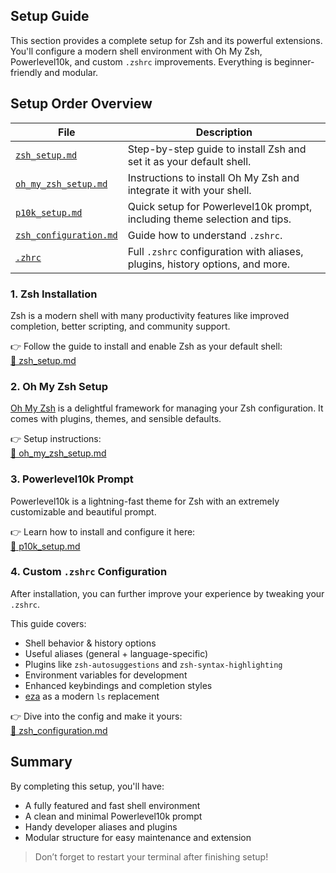 ## Setup Guide

This section provides a complete setup for Zsh and its powerful extensions. You'll configure a modern shell environment with Oh My Zsh, Powerlevel10k, and custom `.zshrc` improvements. Everything is beginner-friendly and modular.

## Setup Order Overview

| File | Description |
|------|-------------|
| [`zsh_setup.md`](./zsh/zsh_setup.md) | Step-by-step guide to install Zsh and set it as your default shell. |
| [`oh_my_zsh_setup.md`](./oh_my_zsh/oh_my_zsh_setup.md) | Instructions to install Oh My Zsh and integrate it with your shell. |
| [`p10k_setup.md`](./powerlevel10k/p10k_setup.md) | Quick setup for Powerlevel10k prompt, including theme selection and tips. |
| [`zsh_configuration.md`](./zsh/zsh_configuration.md) | Guide how to understand `.zshrc`. |
| [`.zhrc`](./zsh/.zshrc) | Full `.zshrc` configuration with aliases, plugins, history options, and more. |

### 1. Zsh Installation

Zsh is a modern shell with many productivity features like improved completion, better scripting, and community support.

👉 Follow the guide to install and enable Zsh as your default shell:  
[📄 zsh_setup.md](./zsh/zsh_setup.md)


### 2. Oh My Zsh Setup

[Oh My Zsh](https://ohmyz.sh/) is a delightful framework for managing your Zsh configuration. It comes with plugins, themes, and sensible defaults.

👉 Setup instructions:  
[📄 oh_my_zsh_setup.md](./oh_my_zsh/oh_my_zsh_setup.md)

### 3. Powerlevel10k Prompt

Powerlevel10k is a lightning-fast theme for Zsh with an extremely customizable and beautiful prompt.

👉 Learn how to install and configure it here:  
[📄 p10k_setup.md](./powerlevel10k/p10k_setup.md)

### 4. Custom `.zshrc` Configuration

After installation, you can further improve your experience by tweaking your `.zshrc`.

This guide covers:

- Shell behavior & history options  
- Useful aliases (general + language-specific)  
- Plugins like `zsh-autosuggestions` and `zsh-syntax-highlighting`  
- Environment variables for development  
- Enhanced keybindings and completion styles  
- [eza](https://github.com/eza-community/eza) as a modern `ls` replacement  

👉 Dive into the config and make it yours:  
[📄 zsh_configuration.md](./zsh/zsh_configuration.md)

## Summary

By completing this setup, you'll have:

- A fully featured and fast shell environment  
- A clean and minimal Powerlevel10k prompt  
- Handy developer aliases and plugins  
- Modular structure for easy maintenance and extension  

> Don’t forget to restart your terminal after finishing setup!
